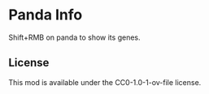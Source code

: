 # Panda Info

Shift+RMB on panda to show its genes.

## License

This mod is available under the CC0-1.0-1-ov-file license.
